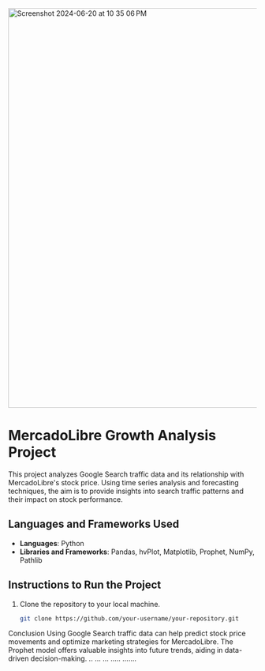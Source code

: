 
<img width="809" alt="Screenshot 2024-06-20 at 10 35 06 PM" src="https://github.com/Jvvne/MercadoLibre-Growth-Analysis/assets/148028363/b7d664d9-6857-42ad-b43c-fe4399ae9612">

# MercadoLibre Growth Analysis Project

This project analyzes Google Search traffic data and its relationship with MercadoLibre's stock price. Using time series analysis and forecasting techniques, the aim is to provide insights into search traffic patterns and their impact on stock performance.

## Languages and Frameworks Used
- **Languages**: Python
- **Libraries and Frameworks**: Pandas, hvPlot, Matplotlib, Prophet, NumPy, Pathlib

## Instructions to Run the Project
1. Clone the repository to your local machine.
   ```bash
   git clone https://github.com/your-username/your-repository.git
Conclusion
Using Google Search traffic data can help predict stock price movements and optimize marketing strategies for MercadoLibre. The Prophet model offers valuable insights into future trends, aiding in data-driven decision-making.
..
...
...
.....
.......
